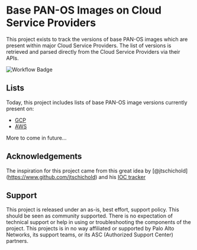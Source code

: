 # Base PAN-OS Images on Cloud Service Providers

This project exists to track the versions of base PAN-OS images which are present within major Cloud Service Providers. The list of versions is retrieved and parsed directly from the Cloud Service Providers via their APIs.

![Workflow Badge](https://github.com/jamesholland-uk/pan-os-csp-versions/actions/workflows/gcp-actions.yml/badge.svg)

## Lists

Today, this project includes lists of base PAN-OS image versions currently present on:

- [GCP](gcp.md)
- [AWS](aws.md)

More to come in future...

## Acknowledgements

The inspiration for this project came from this great idea by [@jtschichold] (https://www.github.com/jtschichold) and his [IOC tracker](https://github.com/jtschichold/panwdbl-actions)

## Support

This project is released under an as-is, best effort, support policy. This should be seen as community supported. There is no expectation of technical support or help in using or troubleshooting the components of the project. This projects is in no way affiliated or supported by Palo Alto Networks, its support teams, or its ASC (Authorized Support Center) partners.
